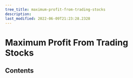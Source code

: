 ```yaml
---
tree_title: maximum-profit-from-trading-stocks
description: 
last_modified: 2022-06-09T21:23:28.2328
---
```


# Maximum Profit From Trading Stocks

## Contents
